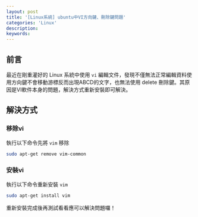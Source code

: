 ```yaml
---
layout: post
title: '[Linux系統] ubuntu中VI方向鍵、刪除鍵問題'
categories: 'Linux'
description: 
keywords:
---
```


## 前言
最近在剛重灌好的 Linux 系統中使用 `vi` 編輯文件，發現不僅無法正常編輯資料使用方向鍵不會移動游標反而出現ABCD的文字，也無法使用 delete 刪除鍵。其原因是VI軟件本身的問題，解決方式重新安裝即可解決。

## 解決方式

### 移除vi
執行以下命令先將 `vim` 移除

```bash
sudo apt-get remove vim-common
```
### 安裝vi
執行以下命令重新安裝 `vim` 

```bash
sudo apt-get install vim
```

重新安裝完成後再測試看看應可以解決問題囉！
